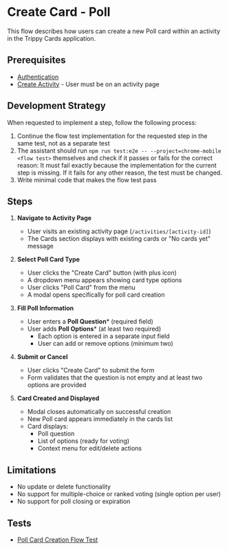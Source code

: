 # Create Card - Poll

This flow describes how users can create a new Poll card within an activity in the Trippy Cards application.

## Prerequisites

- [Authentication](authentication.md)
- [Create Activity](create-activity.md) - User must be on an activity page

## Development Strategy

When requested to implement a step, follow the following process:

1. Continue the flow test implementation for the requested step in the same test, not as a separate test
2. The assistant should run `npm run test:e2e -- --project=chrome-mobile <flow test>` themselves and check if it passes or fails for the correct reason: It must fail exactly because the implementation for the current step is missing. If it fails for any other reason, the test must be changed.
3. Write minimal code that makes the flow test pass

## Steps

1. **Navigate to Activity Page**
   - User visits an existing activity page (`/activities/[activity-id]`)
   - The Cards section displays with existing cards or "No cards yet" message

2. **Select Poll Card Type**
   - User clicks the "Create Card" button (with plus icon)
   - A dropdown menu appears showing card type options
   - User clicks "Poll Card" from the menu
   - A modal opens specifically for poll card creation

3. **Fill Poll Information**
   - User enters a **Poll Question*** (required field)
   - User adds **Poll Options*** (at least two required)
     - Each option is entered in a separate input field
     - User can add or remove options (minimum two)

4. **Submit or Cancel**
   - User clicks "Create Card" to submit the form
   - Form validates that the question is not empty and at least two options are provided

5. **Card Created and Displayed**
   - Modal closes automatically on successful creation
   - New Poll card appears immediately in the cards list
   - Card displays:
     - Poll question
     - List of options (ready for voting)
     - Context menu for edit/delete actions

## Limitations

- No update or delete functionality
- No support for multiple-choice or ranked voting (single option per user)
- No support for poll closing or expiration

## Tests

- [Poll Card Creation Flow Test](../../tests/flows/card-poll-creation.spec.ts)
